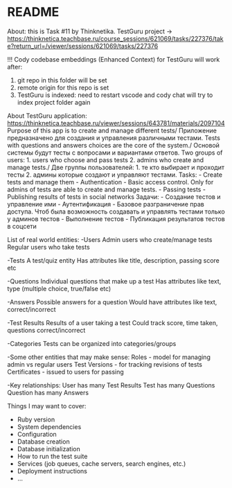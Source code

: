 # README

About: this is Task #11 by Thinknetika. TestGuru project -> https://thinknetica.teachbase.ru/course_sessions/621069/tasks/227376/take?return_url=/viewer/sessions/621069/tasks/227376

!!! Cody codebase embeddings (Enhanced Context) for TestGuru will work after:
  1. git repo in this folder will be set
  2. remote origin for this repo is set
  3. TestGuru is indexed: need to restart vscode and cody chat will try to index project folder again 

About TestGuru application:
  https://thinknetica.teachbase.ru/viewer/sessions/643781/materials/2097104
  Purpose of this app is to create and manage different tests/ Приложение предназначено для создания и управления различными тестами.
  Tests with questions and answers choices are the core of the system./ Основой системы будут тесты с вопросами и вариантами ответов.
  Two groups of users: 1. users who choose and pass tests 2. admins who create and manage tests./ Две группы пользователей: 1. те кто выбирает и проходит тесты 2. админы которые создают и управляют тестами.
  Tasks:
    - Create tests and manage them
    - Authentication
    - Basic access control. Only for admins of tests are able to create and manage tests.
    - Passing tests
    - Publishing results of tests in social networks
  Задачи:
    - Создание тестов и управление ими
    - Аутентификация
    - Базовое разграничение прав доступа. Чтоб была возможность создавать и управлять тестами только у админов тестов
    - Выполнение тестов
    - Публикация результатов тестов в соцсети

List of real world entities:
  -Users
    Admin users who create/manage tests
    Regular users who take tests

  -Tests
    A test/quiz entity
    Has attributes like title, description, passing score etc

  -Questions
    Individual questions that make up a test
    Has attributes like text, type (multiple choice, true/false etc)

  -Answers
    Possible answers for a question
    Would have attributes like text, correct/incorrect
  
  -Test Results
    Results of a user taking a test
    Could track score, time taken, questions correct/incorrect

  -Categories
    Tests can be organized into categories/groups
  
  -Some other entities that may make sense:
    Roles - model for managing admin vs regular users
    Test Versions - for tracking revisions of tests
    Certificates - issued to users for passing
  
  -Key relationships:
    User has many Test Results
    Test has many Questions
    Question has many Answers

Things I may want to cover:
* Ruby version
* System dependencies
* Configuration
* Database creation
* Database initialization
* How to run the test suite
* Services (job queues, cache servers, search engines, etc.)
* Deployment instructions
* ...
